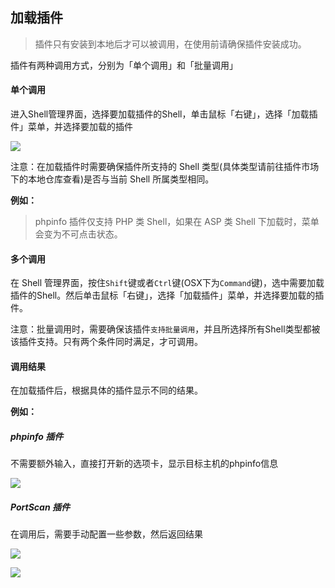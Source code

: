 加载插件
---

> 插件只有安装到本地后才可以被调用，在使用前请确保插件安装成功。

插件有两种调用方式，分别为「单个调用」和「批量调用」

#### 单个调用

进入Shell管理界面，选择要加载插件的Shell，单击鼠标「右键」，选择「加载插件」菜单，并选择要加载的插件

![][img_load_plugin_1]

注意：在加载插件时需要确保插件所支持的 Shell 类型(具体类型请前往插件市场下的本地仓库查看)是否与当前 Shell 所属类型相同。

**例如：**

> phpinfo 插件仅支持 PHP 类 Shell，如果在 ASP 类 Shell 下加载时，菜单会变为不可点击状态。

#### 多个调用

在 Shell 管理界面，按住`Shift`键或者`Ctrl`键(OSX下为`Command`键)，选中需要加载插件的Shell。然后单击鼠标「右键」，选择「加载插件」菜单，并选择要加载的插件。

注意：批量调用时，需要确保该插件`支持批量调用`，并且所选择所有Shell类型都被该插件支持。只有两个条件同时满足，才可调用。


#### 调用结果

在加载插件后，根据具体的插件显示不同的结果。

**例如：**

##### phpinfo 插件

不需要额外输入，直接打开新的选项卡，显示目标主机的phpinfo信息

![][img_load_plugin_2]

##### PortScan 插件

在调用后，需要手动配置一些参数，然后返回结果

![][img_load_plugin_3]

![][img_load_plugin_4]


[img_load_plugin_1]: http://antsword.l1n3.net/doc/plugins/load_plugin_1.jpg
[img_load_plugin_2]: http://antsword.l1n3.net/doc/plugins/load_plugin_2.jpg
[img_load_plugin_3]: http://antsword.l1n3.net/doc/plugins/load_plugin_3.jpg
[img_load_plugin_4]: http://antsword.l1n3.net/doc/plugins/load_plugin_4.jpg

